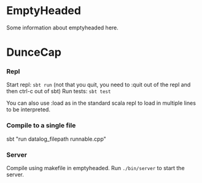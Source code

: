 # EmptyHeaded

Some information about emptyheaded here.

# DunceCap

### Repl

Start repl: `sbt run` (not that you quit, you need to :quit out of the repl and then ctrl-c out of sbt)
Run tests: `sbt test`

You can also use :load as in the standard scala repl to load in multiple lines to be interpreted.

### Compile to a single file

sbt "run datalog_filepath runnable.cpp"

### Server

Compile using makefile in emptyheaded. Run `./bin/server` to start the server.
